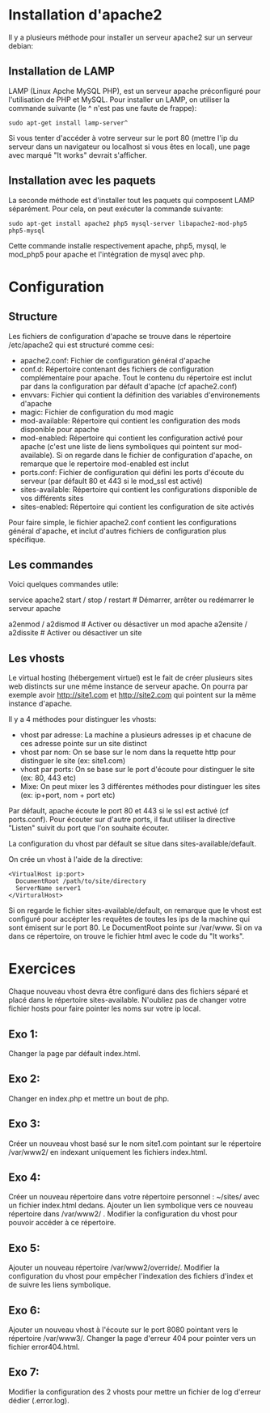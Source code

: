 Installation d'apache2
======================

Il y a plusieurs méthode pour installer un serveur apache2 sur un serveur debian:

Installation de LAMP
--------------------

LAMP (Linux Apche MySQL PHP), est un serveur apache préconfiguré pour l'utilisation de PHP et MySQL.
Pour installer un LAMP, on utiliser la commande suivante (le ^ n'est pas une faute de frappe):

    sudo apt-get install lamp-server^

Si vous tenter d'accéder à votre serveur sur le port 80 (mettre l'ip du serveur dans un navigateur ou localhost si vous êtes en local), une page avec marqué "It works" devrait s'afficher.

Installation avec les paquets
-----------------------------

La seconde méthode est d'installer tout les paquets qui composent LAMP séparément.
Pour cela, on peut exécuter la commande suivante:

    sudo apt-get install apache2 php5 mysql-server libapache2-mod-php5 php5-mysql

Cette commande installe respectivement apache, php5, mysql, le mod_php5 pour apache et l'intégration de mysql avec php.

Configuration
=============

Structure 
---------

Les fichiers de configuration d'apache se trouve dans le répertoire /etc/apache2 qui est structuré comme cesi:

- apache2.conf: Fichier de configuration général d'apache
- conf.d: Répertoire contenant des fichiers de configuration complémentaire pour apache. Tout le contenu du répertoire est inclut par dans la configuration par défault d'apache (cf apache2.conf)
- envvars: Fichier qui contient la définition des variables d'environements d'apache
- magic: Fichier de configuration du mod magic
- mod-available: Répertoire qui contient les configuration des mods disponible pour apache
- mod-enabled: Répertoire qui contient les configuration activé pour apache (c'est une liste de liens symboliques qui pointent sur mod-available). Si on regarde dans le fichier de configuration d'apache, on remarque que le repertoire mod-enabled est inclut
- ports.conf: Fichier de configuration qui défini les ports d'écoute du serveur (par défault 80 et 443 si le mod_ssl est activé)
- sites-available: Répertoire qui contient les configurations disponible de vos différents sites
- sites-enabled: Répertoire qui contient les configuration de site activés

Pour faire simple, le fichier apache2.conf contient les configurations général d'apache, et inclut d'autres fichiers de configuration plus spécifique.

Les commandes
-------------

Voici quelques commandes utile:

service apache2 start / stop / restart # Démarrer, arrêter ou redémarrer le serveur apache

a2enmod / a2dismod # Activer ou désactiver un mod apache
a2ensite / a2dissite # Activer ou désactiver un site

Les vhosts
----------

Le virtual hosting (hébergement virtuel) est le fait de créer plusieurs sites web distincts sur une même instance de serveur apache. On pourra par exemple avoir http://site1.com et http://site2.com qui pointent sur la même instance d'apache.

Il y a 4 méthodes pour distinguer les vhosts:

- vhost par adresse: La machine a plusieurs adresses ip et chacune de ces adresse pointe sur un site distinct
- vhost par nom: On se base sur le nom dans la requette http pour distinguer le site (ex: site1.com)
- vhost par ports: On se base sur le port d'écoute pour distinguer le site (ex: 80, 443 etc)
- Mixe: On peut mixer les 3 différentes méthodes pour distinguer les sites (ex: ip+port, nom + port etc)

Par défault, apache écoute le port 80 et 443 si le ssl est activé (cf ports.conf). Pour écouter sur d'autre ports, il faut utiliser la directive "Listen" suivit du port que l'on souhaite écouter.

La configuration du vhost par défault se situe dans sites-available/default.

On crée un vhost à l'aide de la directive:

    <VirtualHost ip:port>
	  DocumentRoot /path/to/site/directory
	  ServerName server1
	</VirturalHost>

Si on regarde le fichier sites-available/default, on remarque que le vhost est configuré pour accépter les requêtes de toutes les ips de la machine qui sont émisent sur le port 80.
Le DocumentRoot pointe sur /var/www. Si on va dans ce répertoire, on trouve le fichier html avec le code du "It works".

Exercices
=========

Chaque nouveau vhost devra être configuré dans des fichiers séparé et placé dans le répertoire sites-available.
N'oubliez pas de changer votre fichier hosts pour faire pointer les noms sur votre ip local.

Exo 1:
------
Changer la page par défault index.html.

Exo 2:
------
Changer en index.php et mettre un bout de php.

Exo 3:
------
Créer un nouveau vhost basé sur le nom site1.com pointant sur le répertoire /var/www2/ en indexant uniquement les fichiers index.html.

Exo 4:
------
Créer un nouveau répertoire dans votre répertoire personnel : ~/sites/ avec un fichier index.html dedans.
Ajouter un lien symbolique vers ce nouveau répertoire dans /var/www2/ .
Modifier la configuration du vhost pour pouvoir accéder à ce répertoire.

Exo 5:
------
Ajouter un nouveau répertoire /var/www2/override/.
Modifier la configuration du vhost pour empêcher l'indexation des fichiers d'index et de suivre les liens symbolique.

Exo 6:
------
Ajouter un nouveau vhost à l'écoute sur le port 8080 pointant vers le répertoire /var/www3/.
Changer la page d'erreur 404 pour pointer vers un fichier error404.html.

Exo 7:
------
Modifier la configuration des 2 vhosts pour mettre un fichier de log d'erreur dédier (<servername>.error.log).

